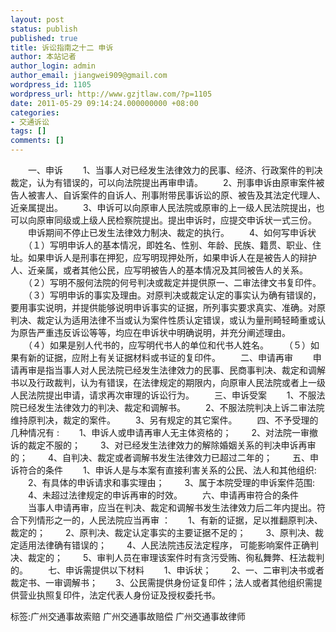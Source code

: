 ```yaml
---
layout: post
status: publish
published: true
title: 诉讼指南之十二 申诉
author: 本站记者
author_login: admin
author_email: jiangwei909@gmail.com
wordpress_id: 1105
wordpress_url: http://www.gzjtlaw.com/?p=1105
date: 2011-05-29 09:14:24.000000000 +08:00
categories:
- 交通诉讼
tags: []
comments: []
---
```

　　一、申诉 　　1、当事人对已经发生法律效力的民事、经济、行政案件的判决裁定，认为有错误的，可以向法院提出再审申请。 　　2、刑事申诉由原审案件被告人被害人、自诉案件的自诉人、刑事附带民事诉讼的原、被告及其法定代理人、近亲属提出。 　　3、申诉可以向原审人民法院或原审的上一级人民法院提出，也可以向原审同级或上级人民检察院提出。提出申诉时，应提交申诉状一式三份。 　　申诉期间不停止已发生法律效力制决、裁定的执行。 　　4、如何写申诉状 　　（１）写明申诉人的基本情况，即姓名、性别、年龄、民族、籍贯、职业、住址。如果申诉人是刑事在押犯，应写明现押处所，如果申诉人在是被告人的辩护人、近亲属，或者其他公民，应写明被告人的基本情况及其同被告人的关系。 　　（２）写明不服何法院的何号判决或裁定并提供原一、二审法律文书复印件。 　　（３）写明申诉的事实及理由。对原判决或裁定认定的事实认为确有错误的，要用事实说明，并提供能够说明申诉事实的证据，所列事实要求真实、准确。对原判决、裁定认为适用法律不当或认为案件性质认定错误，或认为量刑畸轻畸重或认为原告严重违反诉讼等等，均应在申诉状中明确说明，并充分阐述理由。 　　（４）如果是别人代书的，应写明代书人的单位和代书人姓名。 　　（５）如果有新的证据，应附上有关证据材料或书证的复印件。 　　二、申请再审 　　申请再审是指当事人对人民法院已经发生法律效力的民事、民商事判决、裁定和调解书以及行政裁判，认为有错误，在法律规定的期限内，向原审人民法院或者上一级人民法院提出申请，请求再次审理的诉讼行为。 　　三、申诉受案 　　1、不服法院已经发生法律效力的判决、裁定和调解书。 　　2、不服法院判决上诉二审法院维持原判决，裁定的案件。 　　3、另有规定的其它案件。 　　四、不予受理的几种情况有 : 　　1、申诉人或申请再审人无主体资格的； 　　2、对法院一审撤诉的裁定不服的； 　　3、对已经发生法律效力的解除婚姻关系的判决申诉再审的； 　　4、自判决、裁定或者调解书发生法律效力已超过二年的； 　　五、申诉符合的条件 　　1、申诉人是与本案有直接利害关系的公民、法人和其他组织: 　　2、有具体的申诉请求和事实理由； 　　3、属于本院受理的申诉案件范围: 　　4、未超过法律规定的申诉再审的时效。 　　六、申请再审符合的条件 　　当事人申请再审，应当在判决、裁定和调解书发生法律效力后二年内提出。符合下列情形之一的，人民法院应当再审 ：　　1、有新的证据，足以推翻原判决、裁定的； 　　2、原判决、裁定认定事实的主要证据不足的； 　　3、原判决、裁定适用法律确有错误的； 　　4、人民法院违反法定程序， 可能影响案件正确判决、裁定的； 　　5、审判人员在审理该案件时有贪污受贿、徇私舞弊、枉法裁判的。 　　七、申诉需提供以下材料 　　1、申诉状； 　　2、一、二审判决书或者裁定书、一审调解书；　　3、公民需提供身份证复印件；法人或者其他组织需提供营业执照复印件，法定代表人身份证及授权委托书。 标签:广州交通事故索赔 广州交通事故赔偿 广州交通事故律师
